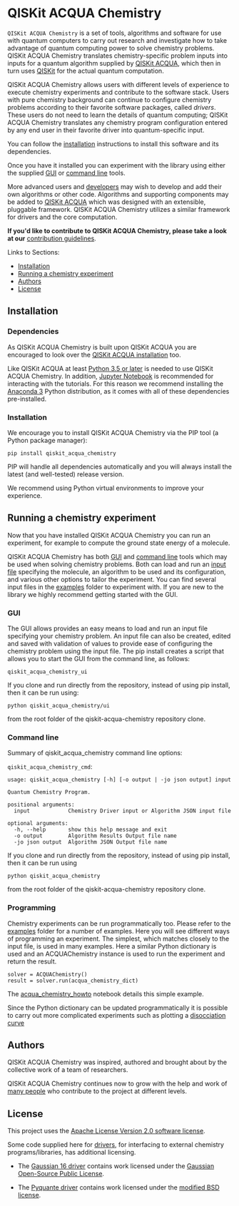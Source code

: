 # QISKit ACQUA Chemistry

`QISKit ACQUA Chemistry` is a set of tools, algorithms and software for use with quantum computers
to carry out research and investigate how to take advantage of quantum computing power to solve chemistry
problems. QISKit ACQUA Chemistry translates chemistry-specific problem inputs into inputs for a quantum algorithm
supplied by [QISKit ACQUA](https://github.ibm.com/IBMQuantum/qiskit-acqua), which then in turn uses
[QISKit](https://www.qiskit.org/) for the actual quantum computation. 

QISKit ACQUA Chemistry allows users with different levels of experience to execute chemistry experiments and 
contribute to the software stack.  Users with pure chemistry background can continue to configure chemistry 
problems according to their favorite software packages, called *drivers*.  These users do not need to learn the 
details of quantum computing; QISKit ACQUA Chemistry translates any chemistry program configuration entered by 
any end user in their favorite driver into quantum-specific input.

You can follow the [installation](#installation) instructions to install this software and its dependencies.

Once you have it installed you can experiment with the library using either the supplied [GUI](#gui) or
[command line](#command-line) tools.

More advanced users and [developers](qiskit_acqua_chemistry#developers) may wish to develop and add their own
algorithms or other code. Algorithms and supporting components may be added to
[QISKit ACQUA](https://github.ibm.com/IBMQuantum/qiskit-acqua) which was designed with an extensible, pluggable
framework. QISKit ACQUA Chemistry utilizes a similar framework for drivers and the core computation.

**If you'd like to contribute to QISKit ACQUA Chemistry, please take a look at our**
[contribution guidelines](.github/CONTRIBUTING.rst).

Links to Sections:

* [Installation](#installation)
* [Running a chemistry experiment](#running-a-chemistry-experiment)
* [Authors](#authors-alphabetical)
* [License](#license)

## Installation

### Dependencies

As QISKit ACQUA Chemistry is built upon QISKit ACQUA you are encouraged to look over the 
[QISKit ACQUA installation](https://github.ibm.com/IBMQuantum/qiskit-acqua/blob/master/README.md#installation) too.

Like QISKit ACQUA at least [Python 3.5 or later](https://www.python.org/downloads/) is needed to use
QISKit ACQUA Chemistry.
In addition, [Jupyter Notebook](https://jupyter.readthedocs.io/en/latest/install.html) is recommended
for interacting with the tutorials.
For this reason we recommend installing the [Anaconda 3](https://www.continuum.io/downloads)
Python distribution, as it comes with all of these dependencies pre-installed.

### Installation

We encourage you to install QISKit ACQUA Chemistry via the PIP tool (a Python package manager):

```
pip install qiskit_acqua_chemistry
```

PIP will handle all dependencies automatically and you will always install the latest (and well-tested)
release version.

We recommend using Python virtual environments to improve your experience.

## Running a chemistry experiment

Now that you have installed QISKit ACQUA Chemistry you can run an experiment, for example to compute the ground
state energy of a molecule. 

QISKit ACQUA Chemistry has both [GUI](#gui) and [command line](#command-line) tools which may be used when solving
chemistry problems. Both can load and run an [input file](qiskit_acqua_chemistry#input-file) specifying the molecule, 
an algorithm to be used and its configuration, and various other options to tailor the experiment. You can find several
input files in the [examples](examples) folder to experiment with.
If you are new to the library we highly recommend getting started with the GUI.  

### GUI 

The GUI allows provides an easy means to load and run an input file specifying your chemistry problem. An input file
can also be created, edited and saved with validation of values to provide ease of configuring the chemistry problem
using the input file. The pip install creates a script that allows you to start the GUI from the
command line, as follows:

`qiskit_acqua_chemistry_ui`

If you clone and run directly from the repository, instead of using
pip install, then it can be run using:

`python qiskit_acqua_chemistry/ui`

from the root folder of the qiskit-acqua-chemistry repository clone.

### Command line

Summary of qiskit_acqua_chemistry command line options:

`qiskit_acqua_chemistry_cmd`:
```
usage: qiskit_acqua_chemistry [-h] [-o output | -jo json output] input

Quantum Chemistry Program.

positional arguments:
  input            Chemistry Driver input or Algorithm JSON input file

optional arguments:
  -h, --help       show this help message and exit
  -o output        Algorithm Results Output file name
  -jo json output  Algorithm JSON Output file name
```

If you clone and run directly from the repository, instead of using
pip install, then it can be run using

`python qiskit_acqua_chemistry`

from the root folder of the qiskit-acqua-chemistry repository clone.

### Programming

Chemistry experiments can be run programmatically too. Please refer to the [examples](examples) folder for a number of
examples. Here you will see different ways of programming an experiment. The simplest, which matches closely to the
input file, is used in many examples. Here a similar Python dictionary is used and an ACQUAChemistry instance is used
to run the experiment and return the result.
```
solver = ACQUAChemistry()
result = solver.run(acqua_chemistry_dict)
```
The [acqua_chemistry_howto](https://github.ibm.com/IBMQuantum/qiskit-acqua-chemistry/blob/master/examples/acqua_chemistry_howto.ipynb)
notebook details this simple example. 

Since the Python dictionary can be updated programmatically it is possible to carry out more complicated experiments
such as plotting a [disocciation curve](https://github.ibm.com/IBMQuantum/qiskit-acqua-chemistry/blob/master/examples/lih_uccsd.ipynb)


## Authors

QISKit ACQUA Chemistry was inspired, authored and brought about by the collective
work of a team of researchers.

QISKit ACQUA Chemistry continues now to grow with the help and work of [many people](CONTRIBUTORS.md) who contribute
to the project at different levels.

## License

This project uses the [Apache License Version 2.0 software license](https://www.apache.org/licenses/LICENSE-2.0).

Some code supplied here for [drivers](qiskit_acqua_chemistry/drivers/README.md), for interfacing to external chemistry
programs/libraries, has additional licensing.

* The [Gaussian 16 driver](qiskit_acqua_chemistry/drivers/gaussiand/README.md) contains work licensed under the
[Gaussian Open-Source Public License](qiskit_acqua_chemistry/drivers/gaussiand/gauopen/LICENSE.txt).

* The [Pyquante driver](qiskit_acqua_chemistry/drivers/pyquanted/README.md) contains work licensed under the
[modified BSD license](qiskit_acqua_chemistry/drivers/pyquanted/LICENSE.txt).
